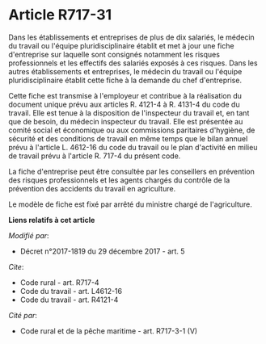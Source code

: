 # Article R717-31

Dans les établissements et entreprises de plus de dix salariés, le médecin du travail ou l'équipe pluridisciplinaire établit
et met à jour une fiche d'entreprise sur laquelle sont consignés notamment les risques professionnels et les effectifs des
salariés exposés à ces risques. Dans les autres établissements et entreprises, le médecin du travail ou l'équipe
pluridisciplinaire établit cette fiche à la demande du chef d'entreprise. 

Cette fiche est transmise à l'employeur et contribue à la réalisation du document unique prévu aux articles R. 4121-4 à R.
4131-4 du code du travail. Elle est tenue à la disposition de l'inspecteur du travail et, en tant que de besoin, du médecin
inspecteur du travail. Elle est présentée au comité                   social et économique ou aux commissions paritaires
d'hygiène, de sécurité et des conditions de travail en même temps que le bilan annuel prévu à l'article L. 4612-16 du code du
travail ou le plan d'activité en milieu de travail prévu à l'article R. 717-4 du présent code. 

La fiche d'entreprise peut être consultée par les conseillers en prévention des risques professionnels et les agents chargés
du contrôle de la prévention des accidents du travail en agriculture. 

Le modèle de fiche est fixé par arrêté du ministre chargé de l'agriculture.

**Liens relatifs à cet article**

_Modifié par_:

  - Décret n°2017-1819 du 29 décembre 2017 - art. 5

_Cite_:

  - Code rural - art. R717-4
  - Code du travail - art. L4612-16
  - Code du travail - art. R4121-4

_Cité par_:

  - Code rural et de la pêche maritime - art. R717-3-1 (V)
